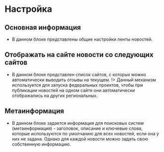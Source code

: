 # Настройка

## Основная информация
* В данном блоке представлены общие настройки ленты новостей.

## Отображать на сайте новости со следующих сайтов
* В данном блоке представлен список сайтов, с которых можно автоматически выводить отзывы на текущем. 
!> Данный механизм используется для запуска федеральных проектов, чтобы при публикации новостей на одном сайте они автоматически отображались на других региональных.

## Метаинформация
* В данном блоке задается информация для поисковых систем (метаинформация) - заголовок, описание и ключевые слова, которые используются по умолчанию для всех новостей, если она у них не задана. Однако для каждой новости можно задать свою собственную информацию.
